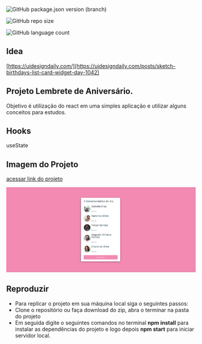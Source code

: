 ![GitHub package.json version (branch)](https://img.shields.io/github/package-json/v/jefferson1984/lembrete-aniversario/main)

![GitHub repo size](https://img.shields.io/github/repo-size/jefferson1984/lembrete-aniversario)

![GitHub language count](https://img.shields.io/github/languages/count/jefferson1984/lembrete-aniversario)

## Idea

[https://uidesigndaily.com/](https://uidesigndaily.com/posts/sketch-birthdays-list-card-widget-day-1042)

## Projeto Lembrete de Aniversário.

Objetivo é utilização do react em uma simples aplicação e utilizar alguns conceitos para estudos.

## Hooks

useState

## Imagem do Projeto

[acessar link do projeto](lembrete-aniversario.netlify.app)

<img src="https://github.com/jefferson1984/lembrete-aniversario/blob/main/lembrete2.png">

## Reproduzir

<ul>
  <li>Para replicar o projeto em sua máquina local siga o seguintes passos:</li>
  <li>Clone o repositório ou faça download do zip,  abra o terminar na pasta do projeto</li>
  <li>Em seguida digite o seguintes comandos no terminal  <strong>npm install</strong> para instalar as dependências do projeto e logo depois  <strong>npm start</strong> para iniciar servidor local.</li>
</ul>
